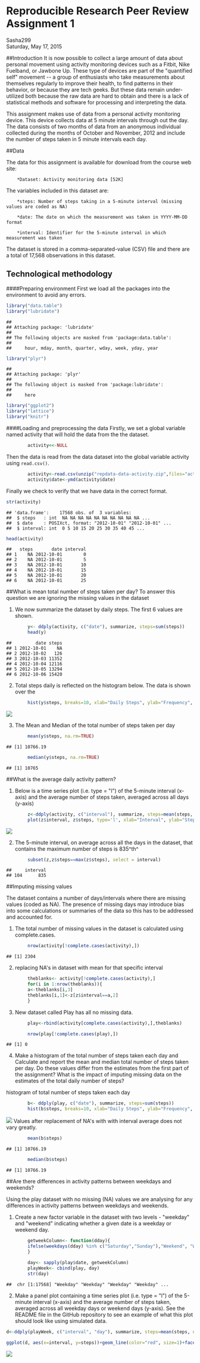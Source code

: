# Reproducible Research Peer Review Assignment 1
Sasha299  
Saturday, May 17, 2015  

##Introduction
It is now possible to collect a large amount of data about personal movement using activity monitoring devices such as a Fitbit, Nike Fuelband, or Jawbone Up. These type of devices are part of the "quantified self" movement -- a group of enthusiasts who take measurements about themselves regularly to improve their health, to find patterns in their behavior, or because they are tech geeks. But these data remain under-utilized both because the raw data are hard to obtain and there is a lack of statistical methods and software for processing and interpreting the data.

This assignment makes use of data from a personal activity monitoring device. This device collects data at 5 minute intervals through out the day. The data consists of two months of data from an anonymous individual collected during the months of October and November, 2012 and include the number of steps taken in 5 minute intervals each day.


##Data

The data for this assignment is available for download from the course web site:

        *Dataset: Activity monitoring data [52K]

The variables included in this dataset are:

        *steps: Number of steps taking in a 5-minute interval (missing values are coded as NA)

        *date: The date on which the measurement was taken in YYYY-MM-DD format

        *interval: Identifier for the 5-minute interval in which measurement was taken

The dataset is stored in a comma-separated-value (CSV) file and there are a total of 17,568 observations in this dataset.

## Technological methodology
####Preparing environment
First we load all the packages into the environment to avoid any errors. 

```r
library("data.table")
library("lubridate")
```

```
## 
## Attaching package: 'lubridate'
## 
## The following objects are masked from 'package:data.table':
## 
##     hour, mday, month, quarter, wday, week, yday, year
```

```r
library("plyr")
```

```
## 
## Attaching package: 'plyr'
## 
## The following object is masked from 'package:lubridate':
## 
##     here
```

```r
library("ggplot2")
library("lattice")
library("knitr")
```

####Loading and preprocessing the data
Firstly, we set a global variable named activity that will hold the data from the the dataset.  

```r
        activity<<-NULL  
```

Then the data is read from the data dataset into the global variable activity using `read.csv()`.


```r
        activity<-read.csv(unzip("repdata-data-activity.zip",files="activity.csv"))
        activity$date<-ymd(activity$date)
```

Finally we check to verify that we have data in the correct format. 


```r
str(activity)
```

```
## 'data.frame':	17568 obs. of  3 variables:
##  $ steps   : int  NA NA NA NA NA NA NA NA NA NA ...
##  $ date    : POSIXct, format: "2012-10-01" "2012-10-01" ...
##  $ interval: int  0 5 10 15 20 25 30 35 40 45 ...
```

```r
head(activity)
```

```
##   steps       date interval
## 1    NA 2012-10-01        0
## 2    NA 2012-10-01        5
## 3    NA 2012-10-01       10
## 4    NA 2012-10-01       15
## 5    NA 2012-10-01       20
## 6    NA 2012-10-01       25
```

##What is mean total number of steps taken per day?
To answer this question we are ignoring the missing values in the dataset

1. We now summarize the dataset by daily steps. The first 6 values are shown.


```r
        y<- ddply(activity, c("date"), summarize, steps=sum(steps))
        head(y)
```

```
##         date steps
## 1 2012-10-01    NA
## 2 2012-10-02   126
## 3 2012-10-03 11352
## 4 2012-10-04 12116
## 5 2012-10-05 13294
## 6 2012-10-06 15420
```

2. Total steps daily is reflected on the histogram below. The data is shown over the


```r
        hist(y$steps, breaks=10, xlab="Daily Steps", ylab="Frequency", main="Total Number of Steps per Day", col="red")
```

![](PA1_template_files/figure-html/unnamed-chunk-6-1.png) 

3. The Mean and Median of the total number of steps taken per day


```r
        mean(y$steps, na.rm=TRUE)
```

```
## [1] 10766.19
```

```r
        median(y$steps, na.rm=TRUE)
```

```
## [1] 10765
```

##What is the average daily activity pattern?

1. Below is a time series plot (i.e. type = "l") of the 5-minute interval (x-axis) and the average number of steps taken, averaged across all days (y-axis)

```r
        z<-ddply(activity, c("interval"), summarize, steps=mean(steps, na.rm=TRUE))
        plot(z$interval, z$steps, type='l', xlab="Interval", ylab="Steps")
```

![](PA1_template_files/figure-html/unnamed-chunk-8-1.png) 

2. The 5-minute interval, on average across all the days in the dataset, that contains the maximum number of steps is 835^th^

```r
        subset(z,z$steps==max(z$steps), select = interval)
```

```
##     interval
## 104      835
```


##Imputing missing values

The dataset contains a number of days/intervals where there are missing values (coded as NA). The presence of missing days may introduce bias into some calculations or summaries of the data so this has to be addressed and accounted for.

1. The total number of missing values in the dataset is calculated using complete.cases. 

```r
        nrow(activity[!complete.cases(activity),])
```

```
## [1] 2304
```
2. replacing NA's in dataset with mean for that specific interval


```r
        theblanks<- activity[!complete.cases(activity),]
        for(i in 1:nrow(theblanks)){
        a<-theblanks[i,3]
        theblanks[i,1]<-z[z$interval==a,2]
        }
```

3. New dataset called Play has all no missing data. 

```r
        play<-rbind(activity[complete.cases(activity),],theblanks)

        nrow(play[!complete.cases(play),])
```

```
## [1] 0
```

4. Make a histogram of the total number of steps taken each day and Calculate and report the mean and median total number of steps taken per day. Do these values differ from the estimates from the first part of the assignment? What is the impact of imputing missing data on the estimates of the total daily number of steps?

histogram of total number of steps taken each day

```r
        b<- ddply(play, c("date"), summarize, steps=sum(steps))
        hist(b$steps, breaks=10, xlab="Daily Steps", ylab="Frequency", main="Total Number of Steps per Day", col="red")
```

![](PA1_template_files/figure-html/unnamed-chunk-13-1.png) 
Values after replacement of NA's with with interval average does not vary greatly. 


```r
        mean(b$steps)
```

```
## [1] 10766.19
```

```r
        median(b$steps)
```

```
## [1] 10766.19
```


##Are there differences in activity patterns between weekdays and weekends?

Using the play dataset with no missing (NA) values we are analysing for any differences in activity patterns between weekdays and weekends. 

1. Create a new factor variable in the dataset with two levels - "weekday" and "weekend" indicating whether a given date is a weekday or weekend day.


```r
        getweekColumn<- function(dday){
        ifelse(weekdays(dday) %in% c("Saturday","Sunday"),"Weekend", "Weekday")
        }
        
        day<- sapply(play$date, getweekColumn)
        playWeek<- cbind(play, day)
        str(day)
```

```
##  chr [1:17568] "Weekday" "Weekday" "Weekday" "Weekday" ...
```

2. Make a panel plot containing a time series plot (i.e. type = "l") of the 5-minute interval (x-axis) and the average number of steps taken, averaged across all weekday days or weekend days (y-axis). See the README file in the GitHub repository to see an example of what this plot should look like using simulated data.


```r
d<-ddply(playWeek, c("interval", "day"), summarize, steps=mean(steps, na.rm=TRUE))

ggplot(d, aes(x=interval, y=steps))+geom_line(color="red", size=1)+facet_wrap(~ day, nrow=2, ncol=1)+labs(x="Intervals", y="Average Steps")+theme_bw()
```

![](PA1_template_files/figure-html/unnamed-chunk-16-1.png) 
